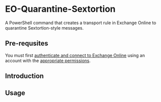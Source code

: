 # EO-Quarantine-Sextortion
A PowerShell command that creates a transport rule in Exchange Online to quarantine Sextortion-style messages.

## Pre-requsites

You must first [authenticate and connect to Exchange Online](https://docs.microsoft.com/en-us/powershell/exchange/exchange-online/connect-to-exchange-online-powershell/connect-to-exchange-online-powershell) using an account with the [appropriate permissions](https://docs.microsoft.com/en-us/exchange/permissions-exo/permissions-exo). 

## Introduction

## Usage


